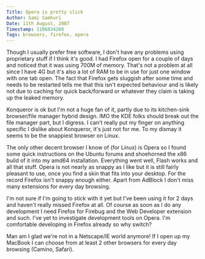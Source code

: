 ```yaml
---
Title: Opera is pretty slick
Author: Sami Samhuri
Date: 11th August, 2007
Timestamp: 1186834260
Tags: browsers, firefox, opera
---
```


Though I usually prefer free software, I don't have any problems using proprietary stuff if I think it's good.  I had Firefox open for a couple of days and noticed that it was using 700M of memory.  That's not a problem at all since I have 4G but it's also a lot of RAM to be in use for just one window with one tab open.  The fact that Firefox gets sluggish after some time and needs to be restarted tells me that this isn't expected behaviour and is likely not due to caching for quick back/forward or whatever they claim is taking up the leaked memory.

Konqueror is ok but I'm not a huge fan of it, partly due to its kitchen-sink browser/file manager hybrid design.  IMO the KDE folks should break out the file manager part, but I digress.  I can't really put my finger on anything specific I dislike about Konqueror, it's just not for me.  To my dismay it seems to be the snappiest browser on Linux.

The only other decent browser I know of (for Linux) is Opera so I found some quick instructions on the Ubuntu forums and shoehorned the x86 build of it into my amd64 installation.  Everything went well, Flash works and all that stuff.  Opera is not nearly as snappy as I like but it is still fairly pleasant to use, once you find a skin that fits into your desktop.  For the record Firefox isn't snappy enough either.  Apart from AdBlock I don't miss many extensions for every day browsing.

I'm not sure if I'm going to stick with it yet but I've been using it for 2 days and haven't really missed Firefox at all.  Of course as soon as I do any development I need Firefox for Firebug and the Web Developer extension and such.  I've yet to investigate development tools on Opera.  I'm comfortable developing in Firefox already so why switch?

Man am I glad we're not in a Netscape/IE world anymore!  If I open up my MacBook I can choose from at least 2 other browsers for every day browsing (Camino, Safari).

